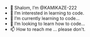 - 👋 Shalom, I’m @KAMIKAZE-222
- 👀 I’m interested in learning to code.
- 🌱 I’m currently learning to code...
- 💞️ I’m looking to learn how to code...
- 📫 How to reach me ... please don't.

<!---
KAMIKAZE-222/KAMIKAZE-222 is a ✨ special ✨ repository because its `README.md` (this file) appears on your GitHub profile.
You can click the Preview link to take a look at your changes.
--->
